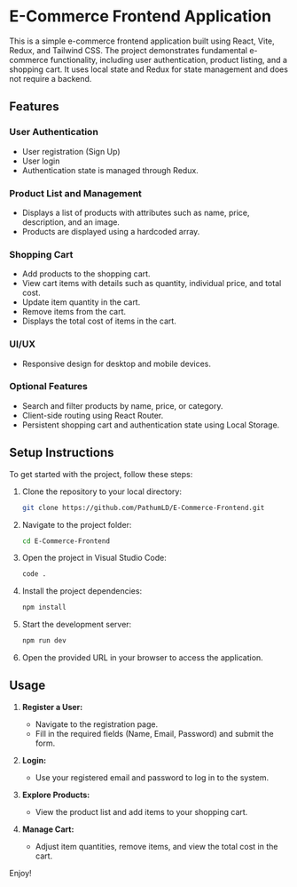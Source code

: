 # E-Commerce Frontend Application

This is a simple e-commerce frontend application built using React, Vite, Redux, and Tailwind CSS. The project demonstrates fundamental e-commerce functionality, including user authentication, product listing, and a shopping cart. It uses local state and Redux for state management and does not require a backend.

## Features

### User Authentication
- User registration (Sign Up)
- User login
- Authentication state is managed through Redux.

### Product List and Management
- Displays a list of products with attributes such as name, price, description, and an image.
- Products are displayed using a hardcoded array.

### Shopping Cart
- Add products to the shopping cart.
- View cart items with details such as quantity, individual price, and total cost.
- Update item quantity in the cart.
- Remove items from the cart.
- Displays the total cost of items in the cart.

### UI/UX
- Responsive design for desktop and mobile devices.

### Optional Features
- Search and filter products by name, price, or category.
- Client-side routing using React Router.
- Persistent shopping cart and authentication state using Local Storage.

## Setup Instructions

To get started with the project, follow these steps:

1. Clone the repository to your local directory:
   ```bash
   git clone https://github.com/PathumLD/E-Commerce-Frontend.git
   ```

2. Navigate to the project folder:
   ```bash
   cd E-Commerce-Frontend
   ```

3. Open the project in Visual Studio Code:
   ```bash
   code .
   ```

4. Install the project dependencies:
   ```bash
   npm install
   ```

5. Start the development server:
   ```bash
   npm run dev
   ```

6. Open the provided URL in your browser to access the application.

## Usage

1. **Register a User:**
   - Navigate to the registration page.
   - Fill in the required fields (Name, Email, Password) and submit the form.

2. **Login:**
   - Use your registered email and password to log in to the system.

3. **Explore Products:**
   - View the product list and add items to your shopping cart.

4. **Manage Cart:**
   - Adjust item quantities, remove items, and view the total cost in the cart.

Enjoy!

